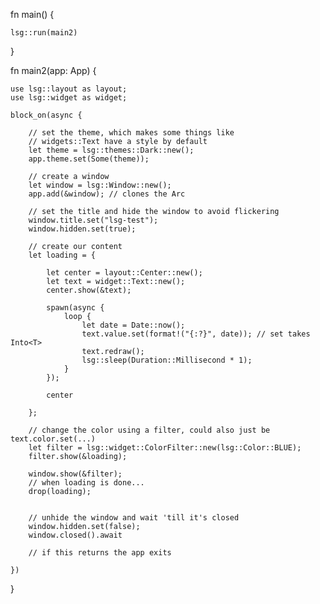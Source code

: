 
fn main() {

    lsg::run(main2)

}

fn main2(app: App) {

    use lsg::layout as layout;
    use lsg::widget as widget;

    block_on(async {

        // set the theme, which makes some things like
        // widgets::Text have a style by default
        let theme = lsg::themes::Dark::new();
        app.theme.set(Some(theme));

        // create a window
        let window = lsg::Window::new();
        app.add(&window); // clones the Arc

        // set the title and hide the window to avoid flickering
        window.title.set("lsg-test");
        window.hidden.set(true);

        // create our content
        let loading = {
            
            let center = layout::Center::new();
            let text = widget::Text::new();
            center.show(&text);

            spawn(async {
                loop {
                    let date = Date::now();
                    text.value.set(format!("{:?}", date)); // set takes Into<T>
                    text.redraw();
                    lsg::sleep(Duration::Millisecond * 1);
                }
            });

            center

        };

        // change the color using a filter, could also just be text.color.set(...)
        let filter = lsg::widget::ColorFilter::new(lsg::Color::BLUE);
        filter.show(&loading);

        window.show(&filter);
        // when loading is done...
        drop(loading);

        
        // unhide the window and wait 'till it's closed
        window.hidden.set(false);
        window.closed().await

        // if this returns the app exits
        
    })
    
}
